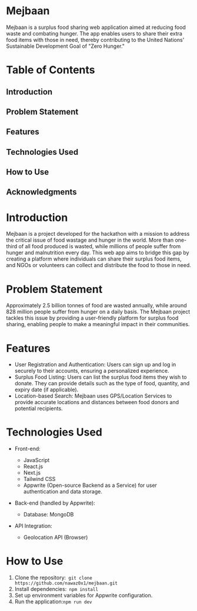 # Mejbaan


Mejbaan is a surplus food sharing web application aimed at reducing food waste and combating hunger. The app enables users to share their extra food items with those in need, thereby contributing to the United Nations' Sustainable Development Goal of "Zero Hunger."

# Table of Contents
## Introduction
## Problem Statement
## Features
## Technologies Used
## How to Use
## Acknowledgments

# Introduction
Mejbaan is a project developed for the hackathon with a mission to address the critical issue of food wastage and hunger in the world. More than one-third of all food produced is wasted, while millions of people suffer from hunger and malnutrition every day. This web app aims to bridge this gap by creating a platform where individuals can share their surplus food items, and NGOs or volunteers can collect and distribute the food to those in need.

# Problem Statement
Approximately 2.5 billion tonnes of food are wasted annually, while around 828 million people suffer from hunger on a daily basis. The Mejbaan project tackles this issue by providing a user-friendly platform for surplus food sharing, enabling people to make a meaningful impact in their communities.

# Features
- User Registration and Authentication: Users can sign up and log in securely to 
  their accounts, ensuring a personalized experience.
- Surplus Food Listing: Users can list the surplus food items they wish to donate. 
  They can provide details such as the type of food, quantity, and expiry date (if 
  applicable).
- Location-based Search: Mejbaan uses GPS/Location Services to provide accurate 
  locations and distances between food donors and potential recipients.

# Technologies Used
- Front-end:

  - JavaScript
  - React.js
  - Next.js
  - Tailwind CSS
  - Appwrite (Open-source Backend as a Service) for user authentication and data 
    storage.
- Back-end (handled by Appwrite):

  - Database: MongoDB
- API Integration:

  - Geolocation API (Browser)

# How to Use

1. Clone the repository:```  git clone https://github.com/nawaz0x1/mejbaan.git  ```
2. Install dependencies:```  npm install ```
3. Set up environment variables for Appwrite configuration.
4. Run the application:``` npm run dev ```

